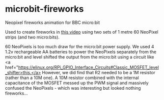 # microbit-fireworks
Neopixel fireworks animation for BBC micro:bit

Used to create fireworks in <a href="https://twitter.com/Our_Frank/status/927229036794916865">this video</a> using two sets of 1 metre 60 NeoPixel strips (and two micro:bits).

60 NeoPixels is too much draw for the micro:bit power supply. We used 4 1.2v rechargeable AA batteries to power the NeoPixels separately from the micro:bit and level shifted the output from the micro:bit using a circuit like <a href="https://elinux.org/RPi_GPIO_Interface_Circuits#Classic_MOSFET_level_shifter>this.</a> However, we did find that R2 needed to be a 1M resistor (rather than a 10M one). A 10M resistor combined with the internal capacitance of the MOSFET messed up the PWM signal and massively confused the NeoPixels - which was interesting but looked nothing fireworks...  
